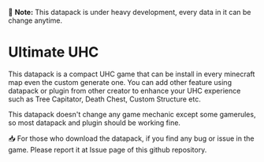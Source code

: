 📄 **Note:** This datapack is under heavy development, every data in it can be change anytime.

# Ultimate UHC

This datapack is a compact UHC game that can be install in every minecraft map even the custom generate one. 
You can add other feature using datapack or plugin from other creator to enhance your UHC experience such as Tree Capitator, Death Chest, Custom Structure etc. 

This datapack doesn't change any game mechanic except some gamerules, so most datapack and plugin should be working fine.

📥 For those who download the datapack, if you find any bug or issue in the game. Please report it at Issue page of this github repository.
